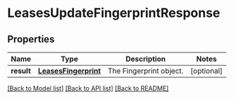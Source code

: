 # LeasesUpdateFingerprintResponse

## Properties
Name | Type | Description | Notes
------------ | ------------- | ------------- | -------------
**result** | [**LeasesFingerprint**](LeasesFingerprint.md) | The Fingerprint object. | [optional] 

[[Back to Model list]](../README.md#documentation-for-models) [[Back to API list]](../README.md#documentation-for-api-endpoints) [[Back to README]](../README.md)


